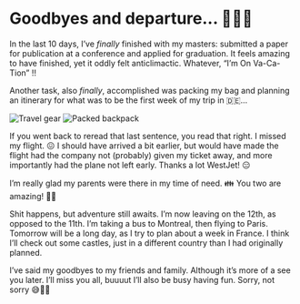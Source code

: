 # Goodbyes and departure... 🤦🏻‍♂️

In the last 10 days, I’ve *finally* finished with my masters: submitted a paper for publication at a conference and applied for graduation. It feels amazing to have finished, yet it oddly felt anticlimactic. Whatever, “I’m On Va-Ca-Tion” !!

Another task, also *finally*, accomplished was packing my bag and planning an itinerary for what was to be the first week of my trip in 🇩🇪... 

![Travel gear](/images/travel/9D4AF4B6-35D3-4367-B767-FAD77B9F4958.jpeg)
![Packed backpack](/images/travel/4F9212A5-D8C4-4E93-B72E-368AE034F174.jpeg)

If you went back to reread that last sentence, you read that right. I missed my flight. 😖
I should have arrived a bit earlier, but would have made the flight had the company not (probably) given my ticket away, and more importantly had the plane not left early. Thanks a lot WestJet! 😑

I’m really glad my parents were there in my time of need. 👪 You two are amazing! 🥰😘

Shit happens, but adventure still awaits. I’m now leaving on the 12th, as opposed to the 11th. I’m taking a bus to Montreal, then flying to Paris. Tomorrow will be a long day, as I try to plan about a week in France. I think I’ll check out some castles, just in a different country than I had originally planned.

I’ve said my goodbyes to my friends and family. Although it’s more of a see you later. I’ll miss you all, buuuut I’ll also be busy having fun. Sorry, not sorry 😅🤪🤗
